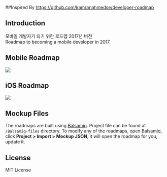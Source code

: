 ##Inspired By
https://github.com/kamranahmedse/developer-roadmap

## Introduction
모바일 개발자가 되기 위한 로드맵 2017년 버전<br>
Roadmap to becoming a mobile developer in 2017.

## Mobile Roadmap
![](https://raw.githubusercontent.com/godrm/mobile-developer-roadmap/master/Images/intro_roadmap_v1.0.png)

## iOS Roadmap
![](https://raw.githubusercontent.com/godrm/mobile-developer-roadmap/master/Images/iOS_roadmap_v0.9.png)

## Mockup Files
The roadmaps are built using [Balsamiq](https://balsamiq.com/products/mockups/). Project file can be found at `/Balsamiq-files` directory. To modify any of the roadmaps, open Balsamiq, click **Project > Import > Mockup JSON**, it will open the roadmap for you, update it.

## License
MIT License

